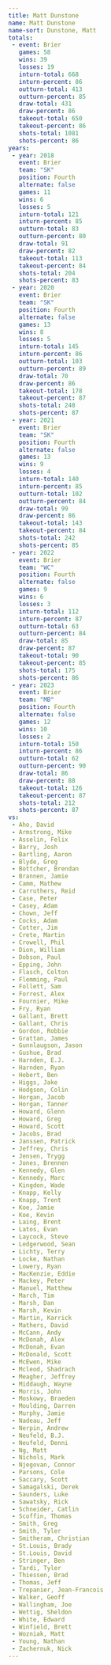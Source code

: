 ```yaml
---
title: Matt Dunstone
name: Matt Dunstone
name-sort: Dunstone, Matt
totals:
 - event: Brier
   games: 58
   wins: 39
   losses: 19
   inturn-total: 668
   inturn-percent: 86
   outturn-total: 413
   outturn-percent: 85
   draw-total: 431
   draw-percent: 86
   takeout-total: 650
   takeout-percent: 86
   shots-total: 1081
   shots-percent: 86
years:
 - year: 2018
   event: Brier
   team: "SK"
   position: Fourth
   alternate: false
   games: 11
   wins: 6
   losses: 5
   inturn-total: 121
   inturn-percent: 85
   outturn-total: 83
   outturn-percent: 80
   draw-total: 91
   draw-percent: 82
   takeout-total: 113
   takeout-percent: 84
   shots-total: 204
   shots-percent: 83
 - year: 2020
   event: Brier
   team: "SK"
   position: Fourth
   alternate: false
   games: 13
   wins: 8
   losses: 5
   inturn-total: 145
   inturn-percent: 86
   outturn-total: 103
   outturn-percent: 89
   draw-total: 70
   draw-percent: 86
   takeout-total: 178
   takeout-percent: 87
   shots-total: 248
   shots-percent: 87
 - year: 2021
   event: Brier
   team: "SK"
   position: Fourth
   alternate: false
   games: 13
   wins: 9
   losses: 4
   inturn-total: 140
   inturn-percent: 85
   outturn-total: 102
   outturn-percent: 84
   draw-total: 99
   draw-percent: 86
   takeout-total: 143
   takeout-percent: 84
   shots-total: 242
   shots-percent: 85
 - year: 2022
   event: Brier
   team: "WC"
   position: Fourth
   alternate: false
   games: 9
   wins: 6
   losses: 3
   inturn-total: 112
   inturn-percent: 87
   outturn-total: 63
   outturn-percent: 84
   draw-total: 85
   draw-percent: 87
   takeout-total: 90
   takeout-percent: 85
   shots-total: 175
   shots-percent: 86
 - year: 2023
   event: Brier
   team: "MB"
   position: Fourth
   alternate: false
   games: 12
   wins: 10
   losses: 2
   inturn-total: 150
   inturn-percent: 86
   outturn-total: 62
   outturn-percent: 90
   draw-total: 86
   draw-percent: 88
   takeout-total: 126
   takeout-percent: 87
   shots-total: 212
   shots-percent: 87
vs:
 - Aho, David
 - Armstrong, Mike
 - Asselin, Felix
 - Barry, Josh
 - Bartling, Aaron
 - Blyde, Greg
 - Bottcher, Brendan
 - Brannen, Jamie
 - Camm, Mathew
 - Carruthers, Reid
 - Case, Peter
 - Casey, Adam
 - Chown, Jeff
 - Cocks, Adam
 - Cotter, Jim
 - Crete, Martin
 - Crowell, Phil
 - Dion, William
 - Dobson, Paul
 - Epping, John
 - Flasch, Colton
 - Flemming, Paul
 - Follett, Sam
 - Forrest, Alex
 - Fournier, Mike
 - Fry, Ryan
 - Gallant, Brett
 - Gallant, Chris
 - Gordon, Robbie
 - Grattan, James
 - Gunnlaugson, Jason
 - Gushue, Brad
 - Harnden, E.J.
 - Harnden, Ryan
 - Hebert, Ben
 - Higgs, Jake
 - Hodgson, Colin
 - Horgan, Jacob
 - Horgan, Tanner
 - Howard, Glenn
 - Howard, Greg
 - Howard, Scott
 - Jacobs, Brad
 - Janssen, Patrick
 - Jeffrey, Chris
 - Jensen, Trygg
 - Jones, Brennen
 - Kennedy, Glen
 - Kennedy, Marc
 - Kingdon, Wade
 - Knapp, Kelly
 - Knapp, Trent
 - Koe, Jamie
 - Koe, Kevin
 - Laing, Brent
 - Latos, Evan
 - Laycock, Steve
 - Ledgerwood, Sean
 - Lichty, Terry
 - Locke, Nathan
 - Lowery, Ryan
 - MacKenzie, Eddie
 - Mackey, Peter
 - Manuel, Matthew
 - March, Tim
 - Marsh, Dan
 - Marsh, Kevin
 - Martin, Karrick
 - Mathers, David
 - McCann, Andy
 - McDonah, Alex
 - McDonah, Evan
 - McDonald, Scott
 - McEwen, Mike
 - Mcleod, Shadrach
 - Meagher, Jeffrey
 - Middaugh, Wayne
 - Morris, John
 - Moskowy, Braeden
 - Moulding, Darren
 - Murphy, Jamie
 - Nadeau, Jeff
 - Nerpin, Andrew
 - Neufeld, B.J.
 - Neufeld, Denni
 - Ng, Matt
 - Nichols, Mark
 - Njegovan, Connor
 - Parsons, Cole
 - Saccary, Scott
 - Samagalski, Derek
 - Saunders, Luke
 - Sawatsky, Rick
 - Schneider, Catlin
 - Scoffin, Thomas
 - Smith, Greg
 - Smith, Tyler
 - Smitheram, Christian
 - St.Louis, Brady
 - St.Louis, David
 - Stringer, Ben
 - Tardi, Tyler
 - Thiessen, Brad
 - Thomas, Jeff
 - Trepanier, Jean-Francois
 - Walker, Geoff
 - Wallingham, Joe
 - Wettig, Sheldon
 - White, Edward
 - Winfield, Brett
 - Wozniak, Matt
 - Young, Nathan
 - Zachernuk, Nick
---
```

